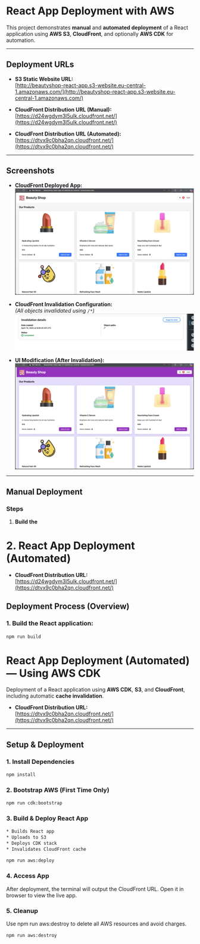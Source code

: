 # React App Deployment with AWS

This project demonstrates **manual** and **automated deployment** of a React application using **AWS S3**, **CloudFront**, and optionally **AWS CDK** for automation.

---

## Deployment URLs

- **S3 Static Website URL:**  
  [http://beautyshop-react-app.s3-website.eu-central-1.amazonaws.com/](http://beautyshop-react-app.s3-website.eu-central-1.amazonaws.com/)

- **CloudFront Distribution URL (Manual):**  
  [https://d24wgdym3l5ulk.cloudfront.net/](https://d24wgdym3l5ulk.cloudfront.net/)

- **CloudFront Distribution URL (Automated):**  
  [https://dtvx9c0bha2qn.cloudfront.net/](https://dtvx9c0bha2qn.cloudfront.net/)

---

##  Screenshots

- **CloudFront Deployed App:**  
  ![CloudFront Deployed Screenshot](./ecommerce-app/assets/cloudFrontApp.png)

- **CloudFront Invalidation Configuration:**  
  *(All objects invalidated using `/*`)*  
  ![CloudFront Invalidate Screenshot](./ecommerce-app/assets/cloudfrontInvalidate.png)

- **UI Modification (After Invalidation):**  
  ![Modified UI Screenshot](./ecommerce-app/assets/modifiedUI.png)

---

## Manual Deployment

### Steps

1. **Build the**

# 2. React App Deployment (Automated)

- **CloudFront Distribution URL:**  
  [https://d24wgdym3l5ulk.cloudfront.net/](https://dtvx9c0bha2qn.cloudfront.net/)

## Deployment Process (Overview)

### 1. **Build the React application:**
   ```bash
   npm run build
   ```
   
# React App Deployment (Automated) — Using AWS CDK

  Deployment of a React application using **AWS CDK**, **S3**, and **CloudFront**, including automatic **cache invalidation**.

  - **CloudFront Distribution URL:**  
    [https://dtvx9c0bha2qn.cloudfront.net/](https://dtvx9c0bha2qn.cloudfront.net/)

  ---

  ##  Setup & Deployment

  ### 1. Install Dependencies

  ```bash
  npm install
  ```
### 2. **Bootstrap AWS (First Time Only)**
  ```bash
  npm run cdk:bootstrap
  ```
### 3. **Build & Deploy React App**

    * Builds React app
    * Uploads to S3
    * Deploys CDK stack
    * Invalidates CloudFront cache

  ```bash
  npm run aws:deploy
  ```

### 4. **Access App**

  After deployment, the terminal will output the CloudFront URL. Open it in browser to view the live app.

### 5. **Cleanup**

Use npm run aws:destroy to delete all AWS resources and avoid charges.

  ```bash
  npm run aws:destroy

  ```